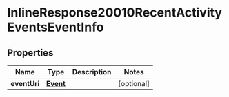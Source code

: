 # InlineResponse20010RecentActivityEventsEventInfo

## Properties
Name | Type | Description | Notes
------------ | ------------- | ------------- | -------------
**eventUri** | [**Event**](Event.md) |  |  [optional]
